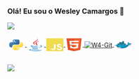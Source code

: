 ### Olá! Eu sou o Wesley Camargos 👋 

<div align="left">
  <a href="https://github.com/wesleycp4">
  <img height="180em" src="https://github-readme-stats.vercel.app/api?username=wesleycp4&show_icons=true&theme=algolia&include_all_commits=true&count_private=true"/>
  <!--<img height="180em" src="https://github-readme-stats.vercel.app/api/top-langs/?username=wesleycp4&langs_count=7&theme=algolia"/>-->

</div>
<div style="display: inline_block"><br>
  <img align="center" alt="W4-Python" height="30" width="40" src="https://raw.githubusercontent.com/devicons/devicon/master/icons/python/python-original.svg">
  <img align="center" alt="W4-Java" height="30" width="40" src="https://raw.githubusercontent.com/devicons/devicon/master/icons/java/java-original.svg">
  <img align="center" alt="W4-Js" height="30" width="40" src="https://raw.githubusercontent.com/devicons/devicon/master/icons/javascript/javascript-plain.svg">
  <img align="center" alt="W4-HTML" height="30" width="40" src="https://raw.githubusercontent.com/devicons/devicon/master/icons/html5/html5-original.svg">
  <img align="center" alt="W4-Git" height="30" width="40" src="https://cdn.jsdelivr.net/gh/devicons/devicon/icons/git/git-original.svg">
  <img align="center" alt="W4-Docker" height="30" width="40" src="https://raw.githubusercontent.com/devicons/devicon/master/icons/docker/docker-original.svg">
</div>
  
  ##
 
<div> 
  <a href="https://www.linkedin.com/in/wesleycp4/" target="_blank"><img src="https://img.shields.io/badge/-LinkedIn-%230077B5?style=for-the-badge&logo=linkedin&logoColor=white" target="_blank"></a> 

</div>
